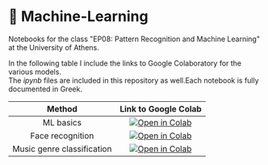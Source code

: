 # 🤖 Machine-Learning

Notebooks for the class "EP08: Pattern Recognition and Machine Learning" at the University of Athens.

In the following table I include the links to Google Colaboratory for the various models.  
The _ipynb_ files are included in this repository as well.Each notebook is fully documented in Greek.

|Method | Link to Google Colab |
|:-:|:-:|
| ML basics | [![Open in Colab](https://colab.research.google.com/assets/colab-badge.svg)](https://colab.research.google.com/drive/16ZBhwDNML2T2v0oz5LegNKj5uj8heDgR?usp=sharing) |
| Face recognition | [![Open in Colab](https://colab.research.google.com/assets/colab-badge.svg)](https://colab.research.google.com/drive/1ZhJFGjsWhwk5ZUneqgmA7d6dGmZVLUeQ?usp=sharing) |
| Music genre classification | [![Open in Colab](https://colab.research.google.com/assets/colab-badge.svg)](https://colab.research.google.com/drive/1Ka2HponWibz990dLrlG2O9rOf7ncjdfz?usp=sharing) |
